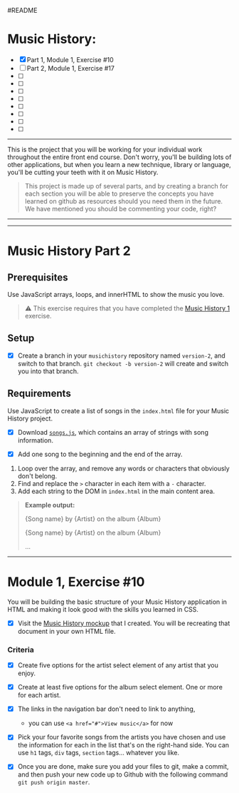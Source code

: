 #README

# Music History: 
- [X] Part 1, Module 1, Exercise #10
- [ ] Part 2, Module 1, Exercise #17
- [ ] 
- [ ] 
- [ ] 
- [ ] 
- [ ] 
- [ ] 
- [ ] 
- [ ] 

***
This is the project that you will be working for your individual work throughout the entire front end course. Don't worry, you'll be building lots of other applications, but when you learn a new technique, library or language, you'll be cutting your teeth with it on Music History.

> This project is made up of several parts, and by creating a branch for each section you will be able to preserve the concepts you have learned on github as resources should you need them in the future. We have mentioned you should be commenting your code, right?
***






***
# Music History Part 2

## Prerequisites
Use JavaScript arrays, loops, and innerHTML to show the music you love.

> :warning: This exercise requires that you have completed the [Music History 1](SW_CSS_MUSIC_HISTORY_01.md) exercise.

## Setup

- [X] Create a branch in your `musichistory` repository named `version-2`, and switch to that branch. `git checkout -b version-2` will create and switch you into that branch.



## Requirements

Use JavaScript to create a list of songs in the `index.html` file for your Music History project. 

- [X] Download [`songs.js`](https://raw.githubusercontent.com/nashville-software-school/front-end-curriculum/9f5d7303f4c53102e8918f0ca06bebc84c91d266/resources/js-101.js), which contains an array of strings with song information.

- [X] Add one song to the beginning and the end of the array.
1. Loop over the array, and remove any words or characters that obviously don't belong.
1. Find and replace the `>` character in each item with a `-` character.
1. Add each string to the DOM in `index.html` in the main content area.

> **Example output:**  
>  
> {Song name} by {Artist} on the album {Album}  
>  
> {Song name} by {Artist} on the album {Album}  
>  
> ...

***
# Module 1, Exercise #10

You will be building the basic structure of your Music History application in HTML and making it look good with the skills you learned in CSS.

- [X] Visit the [Music History mockup](https://moqups.com/chortlehoort/1E8LJX7r/) that I created. You will be recreating that document in your own HTML file.

### Criteria 

- [X] Create five options for the artist select element of any artist that you enjoy.
- [X] Create at least five options for the album select element. One or more for each artist.
- [X] The links in the navigation bar don't need to link to anything, 
	- you can use `<a href="#">View music</a>` for now
- [X] Pick your four favorite songs from the artists you have chosen and use the information for each in the list that's on the right-hand side. You can use `h1` tags, `div` tags, `section` tags... whatever you like.
- [X] Once you are done, make sure you add your files to git, make a commit, and then push your new code up to Github with the following command `git push origin master`.

